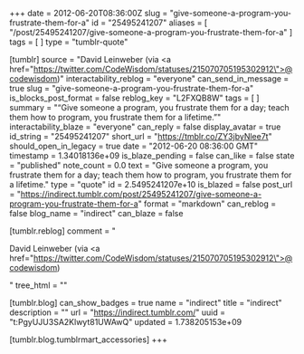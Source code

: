 +++
date = 2012-06-20T08:36:00Z
slug = "give-someone-a-program-you-frustrate-them-for-a"
id = "25495241207"
aliases = [ "/post/25495241207/give-someone-a-program-you-frustrate-them-for-a" ]
tags = [ ]
type = "tumblr-quote"

[tumblr]
source = "David Leinweber (via <a href=\"https://twitter.com/CodeWisdom/statuses/215070705195302912\">@codewisdom</a>)"
interactability_reblog = "everyone"
can_send_in_message = true
slug = "give-someone-a-program-you-frustrate-them-for-a"
is_blocks_post_format = false
reblog_key = "L2FXQB8W"
tags = [ ]
summary = "“Give someone a program, you frustrate them for a day; teach them how to program, you frustrate them for a lifetime.”"
interactability_blaze = "everyone"
can_reply = false
display_avatar = true
id_string = "25495241207"
short_url = "https://tmblr.co/ZY3jbyNlee7t"
should_open_in_legacy = true
date = "2012-06-20 08:36:00 GMT"
timestamp = 1.34018136e+09
is_blaze_pending = false
can_like = false
state = "published"
note_count = 0.0
text = "Give someone a program, you frustrate them for a day; teach them how to program, you frustrate them for a lifetime."
type = "quote"
id = 2.5495241207e+10
is_blazed = false
post_url = "https://indirect.tumblr.com/post/25495241207/give-someone-a-program-you-frustrate-them-for-a"
format = "markdown"
can_reblog = false
blog_name = "indirect"
can_blaze = false

[tumblr.reblog]
comment = "<p>David Leinweber (via <a href=\"https://twitter.com/CodeWisdom/statuses/215070705195302912\">@codewisdom</a>)</p>"
tree_html = ""

[tumblr.blog]
can_show_badges = true
name = "indirect"
title = "indirect"
description = ""
url = "https://indirect.tumblr.com/"
uuid = "t:PgyUJU3SA2Klwyt81UWAwQ"
updated = 1.738205153e+09

[tumblr.blog.tumblrmart_accessories]
+++
